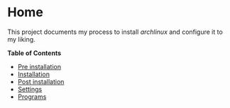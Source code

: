 # Home
This project documents my process to install *archlinux* and configure it to my liking.

**Table of Contents**
- [Pre installation](./pre-installation.md)
- [Installation](./installation.md)
- [Post installation](./post-installation.md)
- [Settings](./settings.md)
- [Programs](./programs.md)
